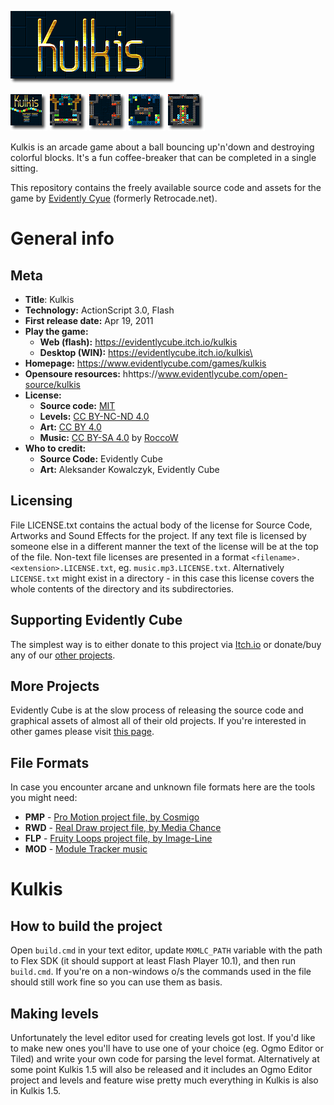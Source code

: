 ![Kulkis logo](.readme/logo.png?raw=true)

[![Kulkis Screen 1](.readme/screen_1_thumb.png?raw=true)](.readme/screen_1.png?raw=true) [![Kulkis Screen 2](.readme/screen_2_thumb.png?raw=true)](.readme/screen_2.png?raw=true) [![Kulkis Screen 3](.readme/screen_3_thumb.png?raw=true)](.readme/screen_3.png?raw=true) [![Kulkis Screen 4](.readme/screen_4_thumb.png?raw=true)](.readme/screen_4.png?raw=true) [![Kulkis Screen 5](.readme/screen_5_thumb.png?raw=true)](.readme/screen_5.png?raw=true)

Kulkis is an arcade game about a ball bouncing up'n'down and destroying colorful blocks. It's a fun coffee-breaker that can be completed in a single sitting.

This repository contains the freely available source code and assets for the game by [Evidently Cyue](https://www.evidentlycube.com) (formerly Retrocade.net).

# General info

## Meta

 * **Title**: Kulkis
 * **Technology:** ActionScript 3.0, Flash
 * **First release date:** Apr 19, 2011
 * **Play the game:** 
   * **Web (flash):** https://evidentlycube.itch.io/kulkis
   * **Desktop (WIN):** https://evidentlycube.itch.io/kulkis\
 * **Homepage:** https://www.evidentlycube.com/games/kulkis
 * **Opensoure resources:** hhttps://www.evidentlycube.com/open-source/kulkis
 * **License:**
   * **Source code:** [MIT](https://opensource.org/licenses/MIT)
   * **Levels:** [CC BY-NC-ND 4.0](https://creativecommons.org/licenses/by-nc-nd/4.0/legalcode)
   * **Art:** [CC BY 4.0](https://creativecommons.org/licenses/by/4.0/legalcode)
   * **Music:** [CC BY-SA 4.0](https://creativecommons.org/licenses/by-sa/4.0/) by [RoccoW](http://freemusicarchive.org/music/RoccoW/)
 * **Who to credit:**
   * **Source Code:** Evidently Cube
   * **Art:** Aleksander Kowalczyk, Evidently Cube

## Licensing

File LICENSE.txt contains the actual body of the license for Source Code, Artworks and Sound Effects for the project. If any text file is licensed by someone else in a different manner the text of the license will be at the top of the file. Non-text file licenses are presented in a format `<filename>.<extension>.LICENSE.txt`, eg. `music.mp3.LICENSE.txt`. Alternatively `LICENSE.txt` might exist in a directory - in this case this license covers the whole contents of the directory and its subdirectories. 

## Supporting Evidently Cube

The simplest way is to either donate to this project via [Itch.io](https://evidentlycube.itch.io/kulkis) or donate/buy any of our [other projects](https://evidentlycube.itch.io/).

## More Projects

Evidently Cube is at the slow process of releasing the source code and graphical assets of almost all of their old projects. If you're interested in other games please visit [this page](https://www.evidentlycube.com/open-source/archive).

## File Formats

In case you encounter arcane and unknown file formats here are the tools you might need:

 * **PMP** - [Pro Motion project file, by Cosmigo](http://www.cosmigo.com/promotion/index.php)
 * **RWD** - [Real Draw project file, by Media Chance](http://www.mediachance.com/realdraw/)
 * **FLP** - [Fruity Loops project file, by Image-Line](https://www.image-line.com/flstudio/)
 * **MOD** - [Module Tracker music](https://en.wikipedia.org/wiki/MOD_(file_format))

# Kulkis

## How to build the project

Open `build.cmd` in your text editor, update `MXMLC_PATH` variable with the path to Flex SDK (it should support at least Flash Player 10.1), and then run `build.cmd`. If you're on a non-windows o/s the commands used in the file should still work fine so you can use them as basis.

## Making levels

Unfortunately the level editor used for creating levels got lost. If you'd like to make new ones you'll have to use one of your choice (eg. Ogmo Editor or Tiled) and write your own code for parsing the level format. Alternatively at some point Kulkis 1.5 will also be released and it includes an Ogmo Editor project and levels and feature wise pretty much everything in Kulkis is also in Kulkis 1.5.
